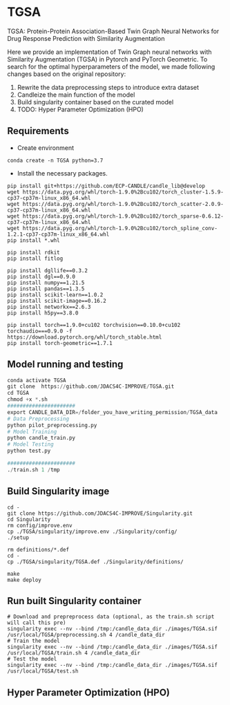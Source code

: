 # TGSA
TGSA: Protein-Protein Association-Based Twin Graph Neural Networks for Drug Response Prediction with Similarity Augmentation

Here we provide an implementation of Twin Graph neural networks with Similarity Augmentation (TGSA) in Pytorch and PyTorch Geometric. 
To search for the optimal hyperparameters of the model, we made following changes based on the original repository: 
1. Rewrite the data preprocessing steps to introduce extra dataset
2. Candleize the main function of the model  
3. Build singularity container based on the curated model
4. TODO: Hyper Parameter Optimization (HPO)
## Requirements
- Create environment     
```
conda create -n TGSA python=3.7
```
  
- Install the necessary packages.
```
pip install git+https://github.com/ECP-CANDLE/candle_lib@develop   
wget https://data.pyg.org/whl/torch-1.9.0%2Bcu102/torch_cluster-1.5.9-cp37-cp37m-linux_x86_64.whl   
wget https://data.pyg.org/whl/torch-1.9.0%2Bcu102/torch_scatter-2.0.9-cp37-cp37m-linux_x86_64.whl   
wget https://data.pyg.org/whl/torch-1.9.0%2Bcu102/torch_sparse-0.6.12-cp37-cp37m-linux_x86_64.whl         
wget https://data.pyg.org/whl/torch-1.9.0%2Bcu102/torch_spline_conv-1.2.1-cp37-cp37m-linux_x86_64.whl   
pip install *.whl

pip install rdkit   
pip install fitlog   

pip install dgllife==0.3.2   
pip install dgl==0.9.0   
pip install numpy==1.21.5   
pip install pandas==1.3.5   
pip install scikit-learn==1.0.2   
pip install scikit-image==0.16.2   
pip install networkx==2.6.3   
pip install h5py==3.8.0 

pip install torch==1.9.0+cu102 torchvision==0.10.0+cu102 torchaudio===0.9.0 -f https://download.pytorch.org/whl/torch_stable.html
pip install torch-geometric==1.7.1
```

## Model running and testing
``` python
conda activate TGSA
git clone  https://github.com/JDACS4C-IMPROVE/TGSA.git
cd TGSA
chmod +x *.sh
######################
export CANDLE_DATA_DIR=/folder_you_have_writing_permission/TGSA_data
# Data Preprocessing
python pilot_preprocessing.py
# Model Training
python candle_train.py
# Model Testing
python test.py

######################
./train.sh 1 /tmp

```
## Build Singularity image
```
cd -
git clone https://github.com/JDACS4C-IMPROVE/Singularity.git
cd Singularity
rm config/improve.env
cp ./TGSA/singularity/improve.env ./Singularity/config/
./setup

rm definitions/*.def
cd -
cp ./TGSA/singularity/TGSA.def ./Singularity/definitions/

make   
make deploy 
```

## Run built Singularity container
```
# Download and prepreprocess data (optional, as the train.sh script will call this pre)
singularity exec --nv --bind /tmp:/candle_data_dir ./images/TGSA.sif /usr/local/TGSA/preprocessing.sh 4 /candle_data_dir
# Train the model
singularity exec --nv --bind /tmp:/candle_data_dir ./images/TGSA.sif /usr/local/TGSA/train.sh 4 /candle_data_dir
# Test the model
singularity exec --nv --bind /tmp:/candle_data_dir ./images/TGSA.sif /usr/local/TGSA/test.sh 
```
## Hyper Parameter Optimization (HPO)



